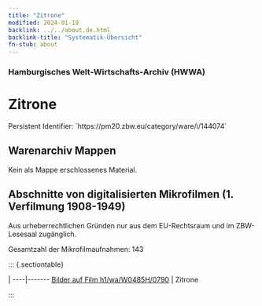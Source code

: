 ```yaml
---
title: "Zitrone"
modified: 2024-01-19
backlink: ../../about.de.html
backlink-title: "Systematik-Übersicht"
fn-stub: about
---
```


### Hamburgisches Welt-Wirtschafts-Archiv (HWWA)

# Zitrone

<div class="hint">Persistent Identifier: `https://pm20.zbw.eu/category/ware/i/144074`</div>







## Warenarchiv Mappen





Kein als Mappe erschlossenes Material.



<a id="filmsections" />

## Abschnitte von digitalisierten Mikrofilmen (1. Verfilmung 1908-1949)

<p>Aus urheberrechtlichen Gründen nur aus dem EU-Rechtsraum und im ZBW-Lesesaal zugänglich.</p>


<p>Gesamtzahl der Mikrofilmaufnahmen: 143</p>





::: {.sectiontable}

 | 
----|-------
<a class="btn" href="https://pm20.zbw.eu/film/h1/wa/W0485H/0790" rel="nofollow">Bilder auf Film h1/wa/W0485H/0790</a> | Zitrone


:::
















